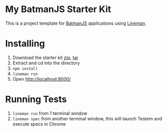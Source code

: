 # My BatmanJS Starter Kit

This is a project template for [BatmanJS](http://batmanjs.org/) applications using [Lineman](http://www.linemanjs.com).

# Installing

1. Download the starter kit [zip], [tar]
2. Extract and cd into the directory
3. `npm install`
4. `lineman run`
5. Open <http://localhost:8000/>

[zip]: https://github.com/pseudomuto/batman-starterkit/archive/0.2.2.zip
[tar]: https://github.com/pseudomuto/batman-starterkit/archive/0.2.2.tar.gz

# Running Tests

1. `lineman run` from 1 terminal window
2. `lineman spec` from another terminal window, this will launch Testem and execute specs in Chrome
